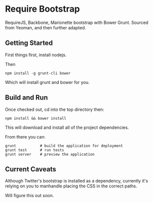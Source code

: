 # Require Bootstrap

RequireJS, Backbone, Marionette bootstrap with Bower Grunt. Sourced from Yeoman, and then further adapted.

## Getting Started

First things first, install nodejs.

Then 

    npm install -g grunt-cli bower

Which will install grunt and bower for you.

## Build and Run

Once checked out, cd into the top directory then:

    npm install && bower install

This will download and install all of the project dependencies.

From there you can:

    grunt           # build the application for deployment
    grunt test      # run tests
    grunt server    # preview the application

## Current Caveats

Although Twitter's bootstrap is installed as a dependency, currently it's relying on you to manhandle placing the CSS in the correct paths.

Will figure this out soon.


